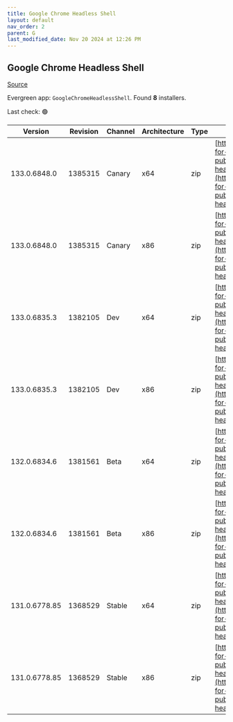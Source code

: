 ```yaml
---
title: Google Chrome Headless Shell
layout: default
nav_order: 2
parent: G
last_modified_date: Nov 20 2024 at 12:26 PM
---
```


## Google Chrome Headless Shell

[Source](https://googlechromelabs.github.io/chrome-for-testing/)

Evergreen app: `GoogleChromeHeadlessShell`. Found **8** installers.

Last check: 🟢

| Version       | Revision | Channel | Architecture | Type | URI                                                                                                                                                                                                                          |
| ------------- | -------- | ------- | ------------ | ---- | ---------------------------------------------------------------------------------------------------------------------------------------------------------------------------------------------------------------------------- |
| 133.0.6848.0  | 1385315  | Canary  | x64          | zip  | [https://storage.googleapis.com/chrome-for-testing-public/133.0.6848.0/win64/chrome-headless-shell-win64.zip](https://storage.googleapis.com/chrome-for-testing-public/133.0.6848.0/win64/chrome-headless-shell-win64.zip)   |
| 133.0.6848.0  | 1385315  | Canary  | x86          | zip  | [https://storage.googleapis.com/chrome-for-testing-public/133.0.6848.0/win32/chrome-headless-shell-win32.zip](https://storage.googleapis.com/chrome-for-testing-public/133.0.6848.0/win32/chrome-headless-shell-win32.zip)   |
| 133.0.6835.3  | 1382105  | Dev     | x64          | zip  | [https://storage.googleapis.com/chrome-for-testing-public/133.0.6835.3/win64/chrome-headless-shell-win64.zip](https://storage.googleapis.com/chrome-for-testing-public/133.0.6835.3/win64/chrome-headless-shell-win64.zip)   |
| 133.0.6835.3  | 1382105  | Dev     | x86          | zip  | [https://storage.googleapis.com/chrome-for-testing-public/133.0.6835.3/win32/chrome-headless-shell-win32.zip](https://storage.googleapis.com/chrome-for-testing-public/133.0.6835.3/win32/chrome-headless-shell-win32.zip)   |
| 132.0.6834.6  | 1381561  | Beta    | x64          | zip  | [https://storage.googleapis.com/chrome-for-testing-public/132.0.6834.6/win64/chrome-headless-shell-win64.zip](https://storage.googleapis.com/chrome-for-testing-public/132.0.6834.6/win64/chrome-headless-shell-win64.zip)   |
| 132.0.6834.6  | 1381561  | Beta    | x86          | zip  | [https://storage.googleapis.com/chrome-for-testing-public/132.0.6834.6/win32/chrome-headless-shell-win32.zip](https://storage.googleapis.com/chrome-for-testing-public/132.0.6834.6/win32/chrome-headless-shell-win32.zip)   |
| 131.0.6778.85 | 1368529  | Stable  | x64          | zip  | [https://storage.googleapis.com/chrome-for-testing-public/131.0.6778.85/win64/chrome-headless-shell-win64.zip](https://storage.googleapis.com/chrome-for-testing-public/131.0.6778.85/win64/chrome-headless-shell-win64.zip) |
| 131.0.6778.85 | 1368529  | Stable  | x86          | zip  | [https://storage.googleapis.com/chrome-for-testing-public/131.0.6778.85/win32/chrome-headless-shell-win32.zip](https://storage.googleapis.com/chrome-for-testing-public/131.0.6778.85/win32/chrome-headless-shell-win32.zip) |
